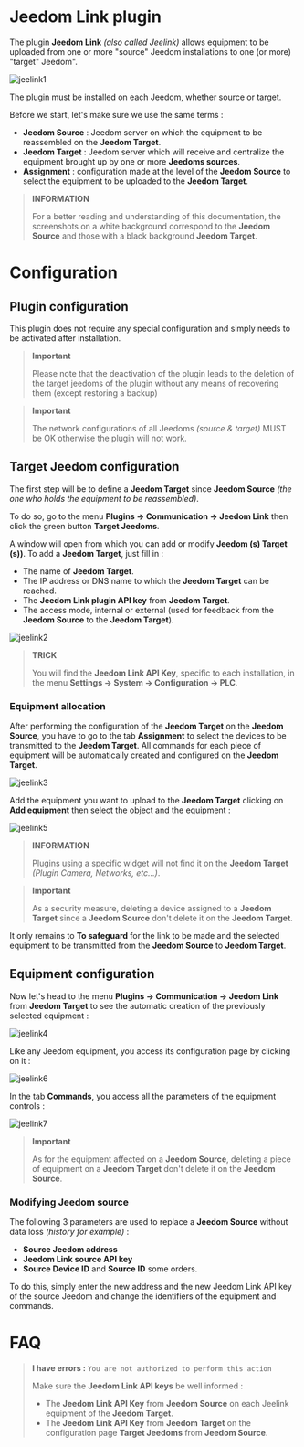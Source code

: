 # Jeedom Link plugin

The plugin **Jeedom Link** *(also called Jeelink)* allows equipment to be uploaded from one or more "source" Jeedom installations to one (or more) "target" Jeedom".

![jeelink1](../images/jeelink1.png)

The plugin must be installed on each Jeedom, whether source or target.

Before we start, let's make sure we use the same terms :
- **Jeedom Source** : Jeedom server on which the equipment to be reassembled on the **Jeedom Target**.
- **Jeedom Target** : Jeedom server which will receive and centralize the equipment brought up by one or more **Jeedoms sources**.
- **Assignment** : configuration made at the level of the **Jeedom Source** to select the equipment to be uploaded to the **Jeedom Target**.

>**INFORMATION**
>
>For a better reading and understanding of this documentation, the screenshots on a white background correspond to the **Jeedom Source** and those with a black background **Jeedom Target**.

# Configuration

## Plugin configuration

This plugin does not require any special configuration and simply needs to be activated after installation.

>**Important**
>
>Please note that the deactivation of the plugin leads to the deletion of the target jeedoms of the plugin without any means of recovering them (except restoring a backup)

>**Important**
>
>The network configurations of all Jeedoms *(source & target)* MUST be OK otherwise the plugin will not work.

## Target Jeedom configuration

The first step will be to define a **Jeedom Target** since **Jeedom Source** *(the one who holds the equipment to be reassembled)*.

To do so, go to the menu **Plugins → Communication → Jeedom Link** then click the green button **Target Jeedoms**.

A window will open from which you can add or modify **Jeedom (s) Target (s))**. To add a **Jeedom Target**, just fill in :

- The name of **Jeedom Target**.
- The IP address or DNS name to which the **Jeedom Target** can be reached.
- The **Jeedom Link plugin API key** from **Jeedom Target**.
- The access mode, internal or external (used for feedback from the **Jeedom Source** to the **Jeedom Target**).

![jeelink2](../images/jeelink2.png)

>**TRICK**
>
>You will find the **Jeedom Link API Key**, specific to each installation, in the menu **Settings → System → Configuration → PLC**.

### Equipment allocation

After performing the configuration of the **Jeedom Target** on the **Jeedom Source**, you have to go to the tab **Assignment** to select the devices to be transmitted to the **Jeedom Target**. All commands for each piece of equipment will be automatically created and configured on the **Jeedom Target**.

![jeelink3](../images/jeelink3.png)

Add the equipment you want to upload to the **Jeedom Target** clicking on **Add equipment** then select the object and the equipment :

![jeelink5](../images/jeelink5.png)

>**INFORMATION**
>
>Plugins using a specific widget will not find it on the **Jeedom Target** *(Plugin Camera, Networks, etc…​)*.

>**Important**
>
>As a security measure, deleting a device assigned to a **Jeedom Target** since a **Jeedom Source** don't delete it on the **Jeedom Target**.

It only remains to **To safeguard** for the link to be made and the selected equipment to be transmitted from the **Jeedom Source** to **Jeedom Target**.

## Equipment configuration

Now let's head to the menu **Plugins → Communication → Jeedom Link** from **Jeedom Target** to see the automatic creation of the previously selected equipment :

![jeelink4](../images/jeelink4.png)

Like any Jeedom equipment, you access its configuration page by clicking on it :

![jeelink6](../images/jeelink6.png)

In the tab **Commands**, you access all the parameters of the equipment controls :

![jeelink7](../images/jeelink7.png)

>**Important**
>
>As for the equipment affected on a **Jeedom Source**, deleting a piece of equipment on a **Jeedom Target** don't delete it on the **Jeedom Source**.

### Modifying Jeedom source

The following 3 parameters are used to replace a **Jeedom Source** without data loss *(history for example)* :

-   **Source Jeedom address**
-   **Jeedom Link source API key**
-   **Source Device ID** and **Source ID** some orders.

To do this, simply enter the new address and the new Jeedom Link API key of the source Jeedom and change the identifiers of the equipment and commands.

# FAQ

>**I have errors :** `You are not authorized to perform this action`
>
>Make sure the **Jeedom Link API keys** be well informed :
>- The **Jeedom Link API Key** from **Jeedom Source** on each Jeelink equipment of the **Jeedom Target**.
>- The **Jeedom Link API Key** from **Jeedom Target** on the configuration page **Target Jeedoms** from **Jeedom Source**.
